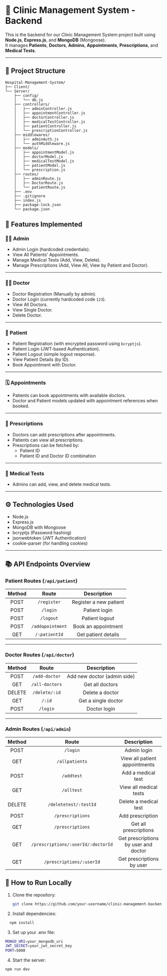 # 🏥 Clinic Management System - Backend

This is the backend for our Clinic Management System project built using **Node.js**, **Express.js**, and **MongoDB** (Mongoose).  
It manages **Patients**, **Doctors**, **Admins**, **Appointments**, **Prescriptions**, and **Medical Tests**.

---

## 📂 Project Structure

```plaintext
Hospital-Management-System/
├── Client/
└── Server/
    ├── config/
    │   └── db.js
    ├── controllers/
    │   ├── adminController.js
    │   ├── appointmentController.js
    │   ├── doctorController.js
    │   ├── medicalTestController.js
    │   ├── patientController.js
    │   └── prescriptionController.js
    ├── middlewares/
    │   ├── adminAuth.js
    │   └── authMiddleware.js
    ├── models/
    │   ├── appointmentModel.js
    │   ├── doctorModel.js
    │   ├── medicalTestModel.js
    │   ├── patientModel.js
    │   └── prescription.js
    ├── routes/
    │   ├── adminRoute.js
    │   ├── DoctorRoute.js
    │   └── patientRoute.js
    ├── .env
    ├── .gitignore
    ├── index.js
    ├── package-lock.json
    └── package.json
```

## 📌 Features Implemented

### 🧑‍💼 Admin

- Admin Login (hardcoded credentials).
- View All Patients' Appointments.
- Manage Medical Tests (Add, View, Delete).
- Manage Prescriptions (Add, View All, View by Patient and Doctor).

---

### 🧑‍⚕️ Doctor

- Doctor Registration (Manually by admin).
- Doctor Login (currently hardcoded code `123`).
- View All Doctors.
- View Single Doctor.
- Delete Doctor.

---

### 👤 Patient

- Patient Registration (with encrypted password using `bcryptjs`).
- Patient Login (JWT-based Authentication).
- Patient Logout (simple logout response).
- View Patient Details (by ID).
- Book Appointment with Doctor.

---

### 🗓️ Appointments

- Patients can book appointments with available doctors.
- Doctor and Patient models updated with appointment references when booked.

---

### 📝 Prescriptions

- Doctors can add prescriptions after appointments.
- Patients can view all prescriptions.
- Prescriptions can be fetched by:
  - Patient ID
  - Patient ID and Doctor ID combination

---

### 🧪 Medical Tests

- Admins can add, view, and delete medical tests.

---

## ⚙️ Technologies Used

- Node.js
- Express.js
- MongoDB with Mongoose
- bcryptjs (Password hashing)
- jsonwebtoken (JWT Authentication)
- cookie-parser (for handling cookies)

---

## 📚 API Endpoints Overview

### Patient Routes (`/api/patient`)

| Method | Route                   | Description                    |
|:------:|:------------------------:|:-------------------------------:|
| POST   | `/register`              | Register a new patient         |
| POST   | `/login`                 | Patient login                  |
| POST   | `/logout`                | Patient logout                 |
| POST   | `/addapointment`         | Book an appointment            |
| GET    | `/:patientId`            | Get patient details            |

---

### Doctor Routes (`/api/doctor`)

| Method | Route                    | Description                    |
|:------:|:-------------------------:|:-------------------------------:|
| POST   | `/add-doctor`             | Add new doctor (admin side)     |
| GET    | `/all-doctors`            | Get all doctors                 |
| DELETE | `/delete/:id`             | Delete a doctor                 |
| GET    | `/:id`                    | Get a single doctor             |
| POST   | `/login`                  | Doctor login                    |

---

### Admin Routes (`/api/admin`)

| Method | Route                     | Description                    |
|:------:|:--------------------------:|:-------------------------------:|
| POST   | `/login`                   | Admin login                    |
| GET    | `/allpatients`             | View all patient appointments  |
| POST   | `/addtest`                 | Add a medical test             |
| GET    | `/alltest`                 | View all medical tests         |
| DELETE | `/deletetest/:testId`       | Delete a medical test          |
| POST   | `/prescriptions`           | Add prescription               |
| GET    | `/prescriptions`           | Get all prescriptions          |
| GET    | `/prescriptions/:userId/:doctorId` | Get prescriptions by user and doctor |
| GET    | `/prescriptions/:userId`   | Get prescriptions by user      |



## 🚀 How to Run Locally

1. Clone the repository:
   ```bash
   git clone https://github.com/your-username/clinic-management-backend.git

2. Install dependencies:
 ```bash
   npm install
```

3. Set up your .env file:
 ```bash
MONGO_URI=your_mongodb_uri
JWT_SECRET=your_jwt_secret_key
PORT=5000
```

4. Start the server:
```bash
npm run dev

